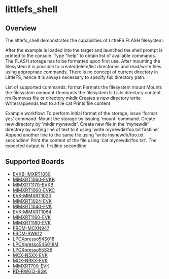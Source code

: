 # littlefs_shell

## Overview
The littlefs_shell demonstrates the capabilities of LittleFS FLASH filesystem:

After the example is loaded into the target and launched the shell prompt is printed to the console.
Type "help" to obtain list of available commands. The FLASH storage has to be formatted upon first use.
After mounting the filesystem it is possible to create/delete/list directories and read/write files using appropriate commands.
There is no concept of current directory in LittleFS, hence it is always necessary to specify full directory path.

List of supported commands:
  format       Formats the filesystem
  mount        Mounts the filesystem
  unmount      Unmounts the filesystem
  ls           Lists directory content
  rm           Removes file or directory
  mkdir        Creates a new directory
  write        Writes/appends text to a file
  cat          Prints file content

Example workflow:
To perform initial format of the storage, issue 'format yes' command.
Mount the storage by issuing 'mount' command.
Create new directory by 'mkdir mynewdir'.
Create new file in the 'mynewdir' directory by writing line of text to it using 'write mynewdir/foo.txt firstline'
Append another line to the same file using 'write mynewdir/foo.txt secondline'
Print the content of the file using 'cat mynewdir/foo.txt'. The expected output is:
  firstline
  secondline

## Supported Boards
- [EVKB-IMXRT1050](../../_boards/evkbimxrt1050/littlefs_examples/littlefs_shell/example_board_readme.md)
- [MIMXRT1060-EVKB](../../_boards/evkbmimxrt1060/littlefs_examples/littlefs_shell/example_board_readme.md)
- [MIMXRT1170-EVKB](../../_boards/evkbmimxrt1170/littlefs_examples/littlefs_shell/example_board_readme.md)
- [MIMXRT1060-EVKC](../../_boards/evkcmimxrt1060/littlefs_examples/littlefs_shell/example_board_readme.md)
- [EVK-MIMXRT1020](../../_boards/evkmimxrt1020/littlefs_examples/littlefs_shell/example_board_readme.md)
- [MIMXRT1024-EVK](../../_boards/evkmimxrt1024/littlefs_examples/littlefs_shell/example_board_readme.md)
- [MIMXRT1040-EVK](../../_boards/evkmimxrt1040/littlefs_examples/littlefs_shell/example_board_readme.md)
- [EVK-MIMXRT1064](../../_boards/evkmimxrt1064/littlefs_examples/littlefs_shell/example_board_readme.md)
- [MIMXRT1160-EVK](../../_boards/evkmimxrt1160/littlefs_examples/littlefs_shell/example_board_readme.md)
- [MIMXRT1180-EVK](../../_boards/evkmimxrt1180/littlefs_examples/littlefs_shell/example_board_readme.md)
- [FRDM-MCXN947](../../_boards/frdmmcxn947/littlefs_examples/littlefs_shell/example_board_readme.md)
- [FRDM-RW612](../../_boards/frdmrw612/littlefs_examples/littlefs_shell/example_board_readme.md)
- [LPCXpresso54S018](../../_boards/lpcxpresso54s018/littlefs_examples/littlefs_shell/example_board_readme.md)
- [LPCXpresso54S018M](../../_boards/lpcxpresso54s018m/littlefs_examples/littlefs_shell/example_board_readme.md)
- [LPCXpresso55S36](../../_boards/lpcxpresso55s36/littlefs_examples/littlefs_shell/example_board_readme.md)
- [MCX-N5XX-EVK](../../_boards/mcxn5xxevk/littlefs_examples/littlefs_shell/example_board_readme.md)
- [MCX-N9XX-EVK](../../_boards/mcxn9xxevk/littlefs_examples/littlefs_shell/example_board_readme.md)
- [MIMXRT700-EVK](../../_boards/mimxrt700evk/littlefs_examples/littlefs_shell/example_board_readme.md)
- [RD-RW612-BGA](../../_boards/rdrw612bga/littlefs_examples/littlefs_shell/example_board_readme.md)
